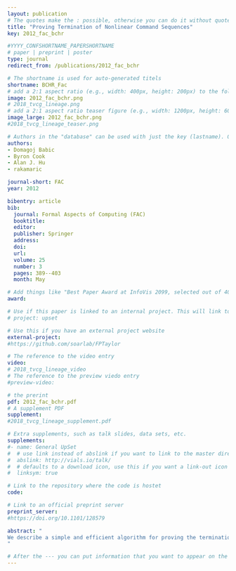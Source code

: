 ```yaml
---
layout: publication
# The quotes make the : possible, otherwise you can do it without quotes
title: "Proving Termination of Nonlinear Command Sequences"
key: 2012_fac_bchr

#YYYY_CONFSHORTNAME_PAPERSHORTNAME
# paper | preprint | poster
type: journal
redirect_from: /publications/2012_fac_bchr

# The shortname is used for auto-generated titels
shortname: BCHR_Fac
# add a 2:1 aspect ratio (e.g., width: 400px, height: 200px) to the folder /assets/images/papers/
image: 2012_fac_bchr.png
# 2018_tvcg_lineage.png
# add a 2:1 aspect ratio teaser figure (e.g., width: 1200px, height: 600px) to the folder /assets/images/papers/
image_large: 2012_fac_bchr.png
#2018_tvcg_lineage_teaser.png

# Authors in the "database" can be used with just the key (lastname). Others can be written properly.
authors:
- Domagoj Babic
- Byron Cook
- Alan J. Hu
- rakamaric

journal-short: FAC
year: 2012

bibentry: article
bib:
  journal: Formal Aspects of Computing (FAC)
  booktitle: 
  editor: 
  publisher: Springer
  address: 
  doi: 
  url: 
  volume: 25
  number: 3
  pages: 389--403 
  month: May

# Add things like "Best Paper Award at InfoVis 2099, selected out of 4000 submissions"
award:

# Use if this paper is linked to an internal project. This will link to the project site
# project: upset

# Use this if you have an external project website
external-project:
#https://github.com/soarlab/FPTaylor

# The reference to the video entry
video:
# 2018_tvcg_lineage_video
# The reference to the preview viedo entry
#preview-video:

# the prerint
pdf: 2012_fac_bchr.pdf
# A supplement PDF
supplement: 
#2018_tvcg_lineage_supplement.pdf

# Extra supplements, such as talk slides, data sets, etc.
supplements:
#- name: General UpSet
#  # use link instead of abslink if you want to link to the master directory
#  abslink: http://vials.io/talk/
#  # defaults to a download icon, use this if you want a link-out icon
#  linksym: true

# Link to the repository where the code is hostet
code:

# Link to an official preprint server
preprint_server: 
#https://doi.org/10.1101/128579

abstract: "
We describe a simple and efficient algorithm for proving the termination of a class of loops with nonlinear assignments to variables. The method is based on divergence testing for each variable in the cone-of-influence of the loop’s condition. The analysis allows us to automatically prove the termination of loops that cannot be handled using previous techniques. We also describe a method for integrating our nonlinear termination proving technique into a larger termination proving framework that depends on linear reasoning.
"

# After the --- you can put information that you want to appear on the website using markdown formatting or HTML. A good example are acknowledgements, extra references, an erratum, etc.
---
```

